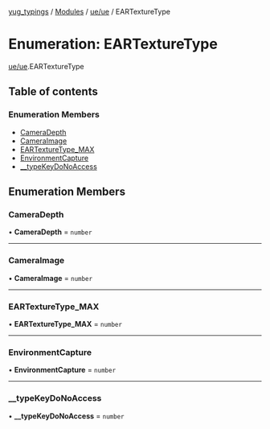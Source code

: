 [yug_typings](../README.md) / [Modules](../modules.md) / [ue/ue](../modules/ue_ue.md) / EARTextureType

# Enumeration: EARTextureType

[ue/ue](../modules/ue_ue.md).EARTextureType

## Table of contents

### Enumeration Members

- [CameraDepth](ue_ue.EARTextureType.md#cameradepth)
- [CameraImage](ue_ue.EARTextureType.md#cameraimage)
- [EARTextureType\_MAX](ue_ue.EARTextureType.md#eartexturetype_max)
- [EnvironmentCapture](ue_ue.EARTextureType.md#environmentcapture)
- [\_\_typeKeyDoNoAccess](ue_ue.EARTextureType.md#__typekeydonoaccess)

## Enumeration Members

### CameraDepth

• **CameraDepth** = `number`

___

### CameraImage

• **CameraImage** = `number`

___

### EARTextureType\_MAX

• **EARTextureType\_MAX** = `number`

___

### EnvironmentCapture

• **EnvironmentCapture** = `number`

___

### \_\_typeKeyDoNoAccess

• **\_\_typeKeyDoNoAccess** = `number`
